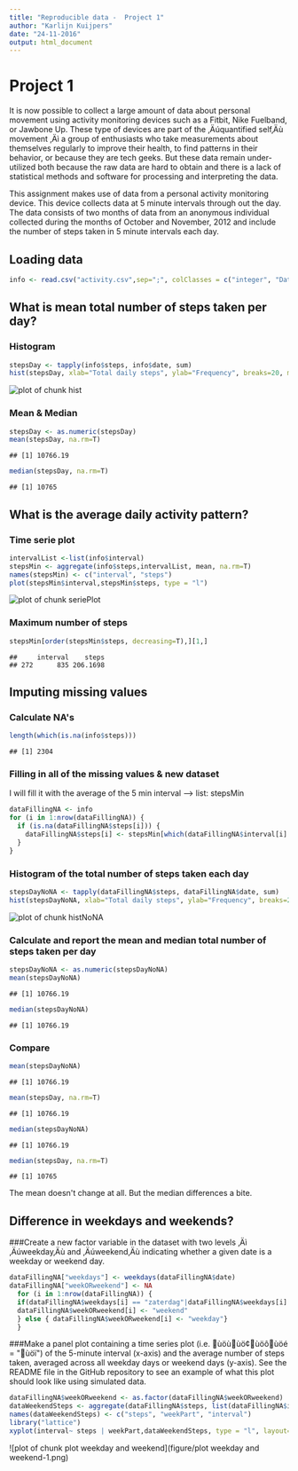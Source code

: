 ```yaml
---
title: "Reproducible data -  Project 1"
author: "Karlijn Kuijpers"
date: "24-11-2016"
output: html_document
---
```




# Project 1
It is now possible to collect a large amount of data about personal movement using activity monitoring devices such as a Fitbit, Nike Fuelband, or Jawbone Up. These type of devices are part of the ‚Äúquantified self‚Äù movement ‚Äì a group of enthusiasts who take measurements about themselves regularly to improve their health, to find patterns in their behavior, or because they are tech geeks. But these data remain under-utilized both because the raw data are hard to obtain and there is a lack of statistical methods and software for processing and interpreting the data.

This assignment makes use of data from a personal activity monitoring device. This device collects data at 5 minute intervals through out the day. The data consists of two months of data from an anonymous individual collected during the months of October and November, 2012 and include the number of steps taken in 5 minute intervals each day.

## Loading data

```r
info <- read.csv("activity.csv",sep=";", colClasses = c("integer", "Date", "factor"))
```

## What is mean total number of steps taken per day?
### Histogram

```r
stepsDay <- tapply(info$steps, info$date, sum)
hist(stepsDay, xlab="Total daily steps", ylab="Frequency", breaks=20, main="Total number of steps taken per day")
```

![plot of chunk hist](figure/hist-1.png)
### Mean & Median

```r
stepsDay <- as.numeric(stepsDay)
mean(stepsDay, na.rm=T)
```

```
## [1] 10766.19
```

```r
median(stepsDay, na.rm=T)
```

```
## [1] 10765
```

## What is the average daily activity pattern?
### Time serie plot

```r
intervalList <-list(info$interval)
stepsMin <- aggregate(info$steps,intervalList, mean, na.rm=T)
names(stepsMin) <- c("interval", "steps")
plot(stepsMin$interval,stepsMin$steps, type = "l")
```

![plot of chunk seriePlot](figure/seriePlot-1.png)
### Maximum number of steps

```r
stepsMin[order(stepsMin$steps, decreasing=T),][1,]
```

```
##     interval    steps
## 272      835 206.1698
```

## Imputing missing values
### Calculate NA's

```r
length(which(is.na(info$steps)))
```

```
## [1] 2304
```

### Filling in all of the missing values & new dataset
I will fill it with the average of the 5 min interval --> list: stepsMin


```r
dataFillingNA <- info
for (i in 1:nrow(dataFillingNA)) {
  if (is.na(dataFillingNA$steps[i])) {
    dataFillingNA$steps[i] <- stepsMin[which(dataFillingNA$interval[i] == stepsMin$interval), ]$steps
  }
}
```

### Histogram of the total number of steps taken each day

```r
stepsDayNoNA <- tapply(dataFillingNA$steps, dataFillingNA$date, sum)
hist(stepsDayNoNA, xlab="Total daily steps", ylab="Frequency", breaks=20, main="Total number of steps taken per day")
```

![plot of chunk histNoNA](figure/histNoNA-1.png)
### Calculate and report the mean and median total number of steps taken per day

```r
stepsDayNoNA <- as.numeric(stepsDayNoNA)
mean(stepsDayNoNA)
```

```
## [1] 10766.19
```

```r
median(stepsDayNoNA)
```

```
## [1] 10766.19
```
### Compare

```r
mean(stepsDayNoNA)
```

```
## [1] 10766.19
```

```r
mean(stepsDay, na.rm=T)
```

```
## [1] 10766.19
```

```r
median(stepsDayNoNA)
```

```
## [1] 10766.19
```

```r
median(stepsDay, na.rm=T)
```

```
## [1] 10765
```
The mean doesn't change at all. But the median differences a bite. 

## Difference in weekdays and weekends?

###Create a new factor variable in the dataset with two levels ‚Äì ‚Äúweekday‚Äù and ‚Äúweekend‚Äù indicating whether a given date is a weekday or weekend day.

```r
dataFillingNA["weekdays"] <- weekdays(dataFillingNA$date)
dataFillingNA["weekORweekend"] <- NA
  for (i in 1:nrow(dataFillingNA)) {
  if(dataFillingNA$weekdays[i] == "zaterdag"|dataFillingNA$weekdays[i] == "zondag"){
  dataFillingNA$weekORweekend[i] <- "weekend"
  } else { dataFillingNA$weekORweekend[i] <- "weekday"}
  }
```


###Make a panel plot containing a time series plot (i.e. ùöùùö¢ùöôùöé = "ùöï") of the 5-minute interval (x-axis) and the average number of steps taken, averaged across all weekday days or weekend days (y-axis). See the README file in the GitHub repository to see an example of what this plot should look like using simulated data.

```r
dataFillingNA$weekORweekend <- as.factor(dataFillingNA$weekORweekend)
dataWeekendSteps <- aggregate(dataFillingNA$steps, list(dataFillingNA$interval, dataFillingNA$weekORweekend), FUN = "mean")
names(dataWeekendSteps) <- c("steps", "weekPart", "interval")
library("lattice")
xyplot(interval~ steps | weekPart,dataWeekendSteps, type = "l", layout=c(1,2), xlab= "Interval", ylab= "Number of steps")
```

![plot of chunk plot weekday and weekend](figure/plot weekday and weekend-1.png)
